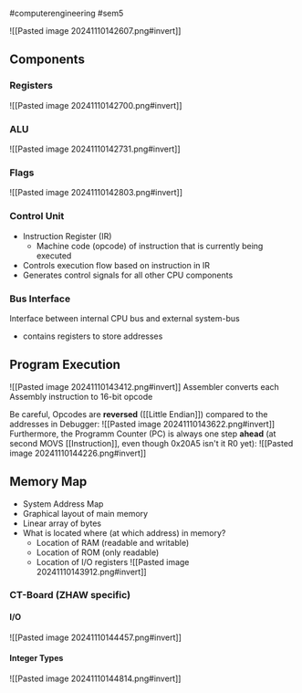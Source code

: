 #computerengineering #sem5 

![[Pasted image 20241110142607.png#invert]]
## Components
### Registers
![[Pasted image 20241110142700.png#invert]]
### ALU
![[Pasted image 20241110142731.png#invert]]
### Flags
![[Pasted image 20241110142803.png#invert]]
### Control Unit
- Instruction Register (IR)
	- Machine code (opcode) of instruction that is currently being executed
- Controls execution flow based on instruction in IR
- Generates control signals for all other CPU components
### Bus Interface
Interface between internal CPU bus and external system-bus
- contains registers to store addresses
## Program Execution
![[Pasted image 20241110143412.png#invert]]
Assembler converts each Assembly instruction to 16-bit opcode

Be careful, Opcodes are **reversed** ([[Little Endian]]) compared to the addresses in Debugger:
![[Pasted image 20241110143622.png#invert]]
Furthermore, the Programm Counter (PC) is always one step **ahead** (at second MOVS [[Instruction]], even though 0x20A5 isn't it R0 yet):
![[Pasted image 20241110144226.png#invert]]
## Memory Map
- System Address Map
- Graphical layout of main memory
- Linear array of bytes
- What is located where (at which address) in memory?
	- Location of RAM (readable and writable)
	- Location of ROM (only readable)
	- Location of I/O registers
![[Pasted image 20241110143912.png#invert]]
### CT-Board (ZHAW specific)
#### I/O
![[Pasted image 20241110144457.png#invert]]
#### Integer Types
![[Pasted image 20241110144814.png#invert]]